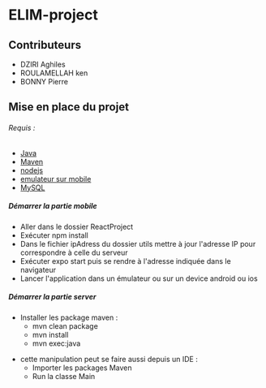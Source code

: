 # ELIM-project
## Contributeurs
* DZIRI Aghiles
* ROULAMELLAH ken
* BONNY Pierre
## Mise en place du projet
###### Requis :
 * [Java](https://www.oracle.com/technetwork/java/javase/downloads/jdk8-downloads-2133151.html)
 * [Maven](https://maven.apache.org/)
 * [nodejs](https://nodejs.org/en/)
 * [emulateur sur mobile](https://www.genymotion.com/)
 * [MySQL](https://www.mysql.com/fr/)

##### Démarrer la partie mobile
* Aller dans le dossier ReactProject
* Exécuter npm install
* Dans le fichier ipAdress du dossier utils mettre à jour l'adresse IP pour correspondre à celle du serveur
* Exécuter expo start puis se rendre à l'adresse indiquée dans le navigateur
* Lancer l'application dans un émulateur ou sur un device android ou ios

##### Démarrer la partie server
* Installer les package maven :
  * mvn clean package
  * mvn install
  * mvn exec:java
- cette manipulation peut se faire aussi depuis un IDE :
  * Importer les packages Maven
  * Run la classe Main
